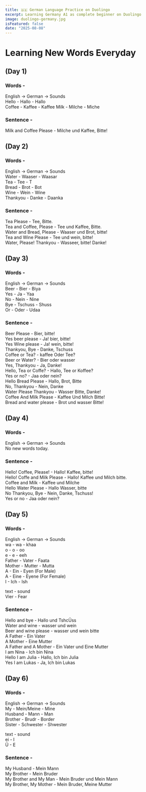 ```yaml
---
title: 🇩🇪 German Language Practice on Duolingo
excerpt: Learning Germany A1 as complete beginner on Duolingo
image: duolingo-germany.jpg
isFeatured: false
date: "2025-08-08"
---
```


# Learning New Words Everyday

## (Day 1)

### Words -

English -> German -> Sounds  
Hello - Hallo - Hallo  
Coffee - Kaffee - Kaffee
Milk - Milche - Miche

### Sentence -

Milk and Coffee Please - Milche und Kaffee, Bitte!

## (Day 2)

### Words -

English -> German -> Sounds  
Water - Waaser - Waasar  
Tea - Tee - T  
Bread - Brot - Bot  
Wine - Wein - Wine  
Thankyou - Danke - Daanka

### Sentence -

Tea Please - Tee, Bitte.  
Tea and Coffee, Please - Tee und Kaffee, Bitte.  
Water and Bread, Please - Waaser und Brot, bitte!  
Tea and Wine Please - Tee und wein, bitte!  
Water, Please! Thankyou - Wasseer, bitte! Danke!

## (Day 3)

### Words -

English -> German -> Sounds  
Beer - Bier - Biya  
Yes - Ja - Yaa  
No - Nein - Nine  
Bye - Tschuss - Shuss  
Or - Oder - Udaa

### Sentence -

Beer Please - Bier, bitte!  
Yes beer please - Ja! bier, bitte!  
Yes Wine please - Ja! wein, bitte!  
Thankyou, Bye - Danke, Tschuss  
Coffee or Tea? - kaffee Oder Tee?  
Beer or Water? - Bier oder wasser  
Yes, Thankyou - Ja, Danke!  
Hello, Tea or Coffe? - Hallo, Tee or Koffee?  
Yes or no? - Jaa oder nein?  
Hello Bread Please - Hallo, Brot, Bitte  
No, Thankyou - Nein, Danke  
Water Please Thankyou - Wasser Bitte, Danke!  
Coffee And Milk Please - Kaffee Und Milch Bitte!  
Bread and water please - Brot und wasser Bitte!

## (Day 4)

### Words -

English -> German -> Sounds  
No new words today.

### Sentence -

Hello! Coffee, Please! - Hallo! Kaffee, bitte!  
Hello! Coffe and Milk Please - Hallo! Kaffee und Milch bitte.  
Coffee and Milk - Kaffee und Milche  
Hello Water Please - Hallo Wasser, bitte  
No Thankyou, Bye - Nein, Danke, Tschuss!  
Yes or no - Jaa oder nein?

## (Day 5)

### Words -

English -> German -> Sounds  
wa - wa - khaa  
o - o - oo  
e - e - eeh  
Father - Vater - Faata  
Mother - Mutter - Mutta  
A - Ein - Eyen (For Male)  
A - Eine - Eyene (For Female)  
I - Ich - Ish

text - sound  
Vier - Fear  

### Sentence -

Hello and bye - Hallo und TshcÜss  
Water and wine - wasser und wein  
Beer and wine please - wasser und wein bitte  
A Father - Ein Vater  
A Mother - Eine Mutter  
A Father and A Mother - Ein Vater und Eine Mutter  
I am Nina - Ich bin Nina  
Hello I am Julia - Hallo, Ich bin Julia  
Yes I am Lukas - Ja, Ich bin Lukas

## (Day 6)

### Words -

English -> German -> Sounds  
My - Mein/Meine - Mine  
Husband - Mann - Man  
Brother - Brudr - Border  
Sister - Schwester - Shwester  

text - sound  
ei - I  
Ü - E  


### Sentence -
My Husband - Mein Mann  
My Brother - Mein Bruder  
My Brother and My Man - Mein Bruder und Mein Mann  
My Brother, My Mother - Mein Bruder, Meine Mutter
